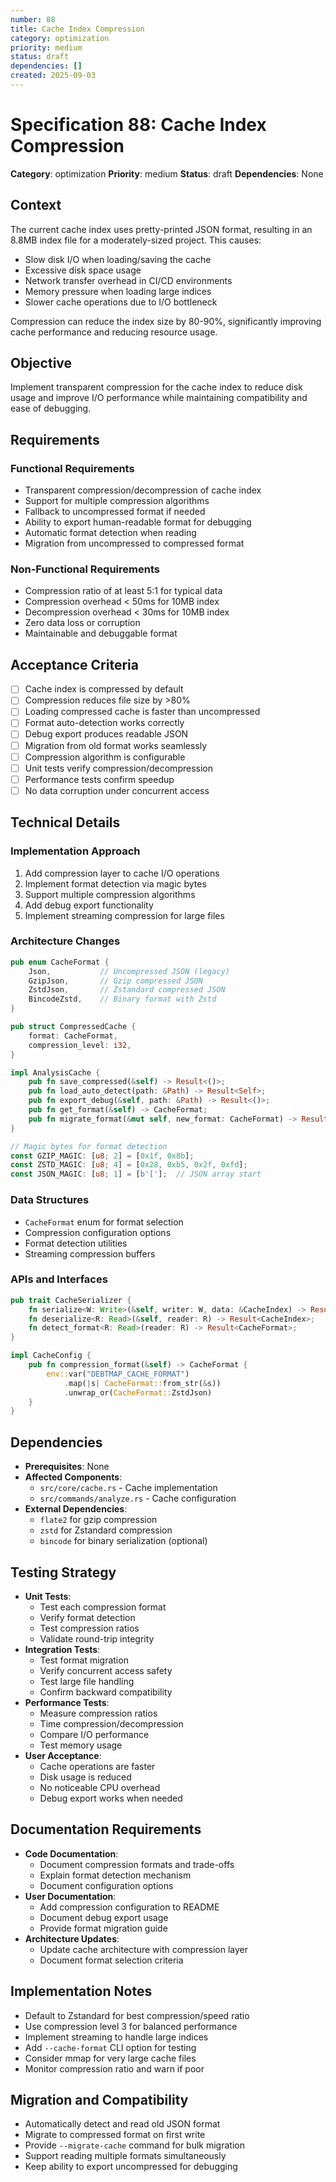 ```yaml
---
number: 88
title: Cache Index Compression
category: optimization
priority: medium
status: draft
dependencies: []
created: 2025-09-03
---
```


# Specification 88: Cache Index Compression

**Category**: optimization
**Priority**: medium
**Status**: draft
**Dependencies**: None

## Context

The current cache index uses pretty-printed JSON format, resulting in an 8.8MB index file for a moderately-sized project. This causes:
- Slow disk I/O when loading/saving the cache
- Excessive disk space usage
- Network transfer overhead in CI/CD environments
- Memory pressure when loading large indices
- Slower cache operations due to I/O bottleneck

Compression can reduce the index size by 80-90%, significantly improving cache performance and reducing resource usage.

## Objective

Implement transparent compression for the cache index to reduce disk usage and improve I/O performance while maintaining compatibility and ease of debugging.

## Requirements

### Functional Requirements
- Transparent compression/decompression of cache index
- Support for multiple compression algorithms
- Fallback to uncompressed format if needed
- Ability to export human-readable format for debugging
- Automatic format detection when reading
- Migration from uncompressed to compressed format

### Non-Functional Requirements
- Compression ratio of at least 5:1 for typical data
- Compression overhead < 50ms for 10MB index
- Decompression overhead < 30ms for 10MB index
- Zero data loss or corruption
- Maintainable and debuggable format

## Acceptance Criteria

- [ ] Cache index is compressed by default
- [ ] Compression reduces file size by >80%
- [ ] Loading compressed cache is faster than uncompressed
- [ ] Format auto-detection works correctly
- [ ] Debug export produces readable JSON
- [ ] Migration from old format works seamlessly
- [ ] Compression algorithm is configurable
- [ ] Unit tests verify compression/decompression
- [ ] Performance tests confirm speedup
- [ ] No data corruption under concurrent access

## Technical Details

### Implementation Approach
1. Add compression layer to cache I/O operations
2. Implement format detection via magic bytes
3. Support multiple compression algorithms
4. Add debug export functionality
5. Implement streaming compression for large files

### Architecture Changes
```rust
pub enum CacheFormat {
    Json,           // Uncompressed JSON (legacy)
    GzipJson,       // Gzip compressed JSON
    ZstdJson,       // Zstandard compressed JSON
    BincodeZstd,    // Binary format with Zstd
}

pub struct CompressedCache {
    format: CacheFormat,
    compression_level: i32,
}

impl AnalysisCache {
    pub fn save_compressed(&self) -> Result<()>;
    pub fn load_auto_detect(path: &Path) -> Result<Self>;
    pub fn export_debug(&self, path: &Path) -> Result<()>;
    pub fn get_format(&self) -> CacheFormat;
    pub fn migrate_format(&mut self, new_format: CacheFormat) -> Result<()>;
}

// Magic bytes for format detection
const GZIP_MAGIC: [u8; 2] = [0x1f, 0x8b];
const ZSTD_MAGIC: [u8; 4] = [0x28, 0xb5, 0x2f, 0xfd];
const JSON_MAGIC: [u8; 1] = [b'['];  // JSON array start
```

### Data Structures
- `CacheFormat` enum for format selection
- Compression configuration options
- Format detection utilities
- Streaming compression buffers

### APIs and Interfaces
```rust
pub trait CacheSerializer {
    fn serialize<W: Write>(&self, writer: W, data: &CacheIndex) -> Result<()>;
    fn deserialize<R: Read>(&self, reader: R) -> Result<CacheIndex>;
    fn detect_format<R: Read>(reader: R) -> Result<CacheFormat>;
}

impl CacheConfig {
    pub fn compression_format(&self) -> CacheFormat {
        env::var("DEBTMAP_CACHE_FORMAT")
            .map(|s| CacheFormat::from_str(&s))
            .unwrap_or(CacheFormat::ZstdJson)
    }
}
```

## Dependencies

- **Prerequisites**: None
- **Affected Components**: 
  - `src/core/cache.rs` - Cache implementation
  - `src/commands/analyze.rs` - Cache configuration
- **External Dependencies**: 
  - `flate2` for gzip compression
  - `zstd` for Zstandard compression
  - `bincode` for binary serialization (optional)

## Testing Strategy

- **Unit Tests**: 
  - Test each compression format
  - Verify format detection
  - Test compression ratios
  - Validate round-trip integrity
- **Integration Tests**: 
  - Test format migration
  - Verify concurrent access safety
  - Test large file handling
  - Confirm backward compatibility
- **Performance Tests**: 
  - Measure compression ratios
  - Time compression/decompression
  - Compare I/O performance
  - Test memory usage
- **User Acceptance**: 
  - Cache operations are faster
  - Disk usage is reduced
  - No noticeable CPU overhead
  - Debug export works when needed

## Documentation Requirements

- **Code Documentation**: 
  - Document compression formats and trade-offs
  - Explain format detection mechanism
  - Document configuration options
- **User Documentation**: 
  - Add compression configuration to README
  - Document debug export usage
  - Provide format migration guide
- **Architecture Updates**: 
  - Update cache architecture with compression layer
  - Document format selection criteria

## Implementation Notes

- Default to Zstandard for best compression/speed ratio
- Use compression level 3 for balanced performance
- Implement streaming to handle large indices
- Add `--cache-format` CLI option for testing
- Consider mmap for very large cache files
- Monitor compression ratio and warn if poor

## Migration and Compatibility

- Automatically detect and read old JSON format
- Migrate to compressed format on first write
- Provide `--migrate-cache` command for bulk migration
- Support reading multiple formats simultaneously
- Keep ability to export uncompressed for debugging